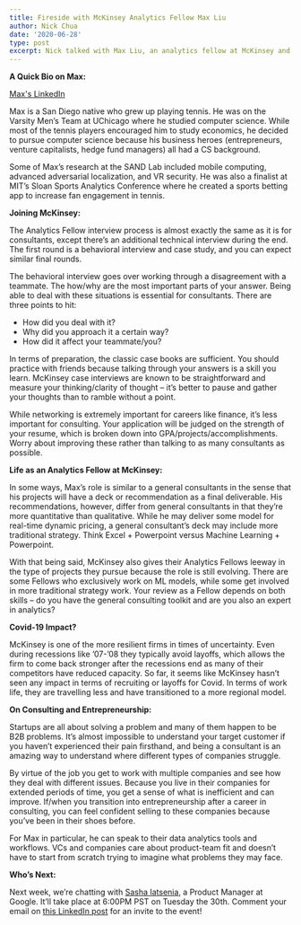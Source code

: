 ```yaml
---
title: Fireside with McKinsey Analytics Fellow Max Liu
author: Nick Chua
date: '2020-06-28'
type: post
excerpt: Nick talked with Max Liu, an analytics fellow at McKinsey and Co., about his time at UChicago, McKinsey, and how consulting and entrepreneurship are more alike than you may expect.
---
```

**A Quick Bio on Max:**

[Max's LinkedIn](https://www.linkedin.com/in/max-liu-1588b5107)

Max is a San Diego native who grew up playing tennis. He was on the Varsity Men’s Team at UChicago where he studied computer science. While most of the tennis players encouraged him to study economics, he decided to pursue computer science because his business heroes (entrepreneurs, venture capitalists, hedge fund managers) all had a CS background.

Some of Max’s research at the SAND Lab included mobile computing, advanced adversarial localization, and VR security. He was also a finalist at MIT’s Sloan Sports Analytics Conference where he created a sports betting app to increase fan engagement in tennis.

**Joining McKinsey:**

The Analytics Fellow interview process is almost exactly the same as it is for consultants, except there’s an additional technical interview during the end. The first round is a behavioral interview and case study, and you can expect similar final rounds.

The behavioral interview goes over working through a disagreement with a teammate. The how/why are the most important parts of your answer. Being able to deal with these situations is essential for consultants. There are three points to hit:
* How did you deal with it?
* Why did you approach it a certain way?
* How did it affect your teammate/you?


In terms of preparation, the classic case books are sufficient. You should practice with friends because talking through your answers is a skill you learn. McKinsey case interviews are known to be straightforward and measure your thinking/clarity of thought – it’s better to pause and gather your thoughts than to ramble without a point.

While networking is extremely important for careers like finance, it’s less important for consulting. Your application will be judged on the strength of your resume, which is broken down into GPA/projects/accomplishments. Worry about improving these rather than talking to as many consultants as possible.

**Life as an Analytics Fellow at McKinsey:**

In some ways, Max’s role is similar to a general consultants in the sense that his projects will have a deck or recommendation as a final deliverable. His recommendations, however, differ from general consultants in that they’re more quantitative than qualitative. While he may deliver some model for real-time dynamic pricing, a general consultant’s deck may include more traditional strategy. Think Excel + Powerpoint versus Machine Learning + Powerpoint.

With that being said, McKinsey also gives their Analytics Fellows leeway in the type of projects they pursue because the role is still evolving. There are some Fellows who exclusively work on ML models, while some get involved in more traditional strategy work. Your review as a Fellow depends on both skills – do you have the general consulting toolkit and are you also an expert in analytics?

**Covid-19 Impact?**

McKinsey is one of the more resilient firms in times of uncertainty. Even during recessions like ’07-’08 they typically avoid layoffs, which allows the firm to come back stronger after the recessions end as many of their competitors have reduced capacity. So far, it seems like McKinsey hasn’t seen any impact in terms of recruiting or layoffs for Covid. In terms of work life, they are travelling less and have transitioned to a more regional model.

**On Consulting and Entrepreneurship:**

Startups are all about solving a problem and many of them happen to be B2B problems. It’s almost impossible to understand your target customer if you haven’t experienced their pain firsthand, and being a consultant is an amazing way to understand where different types of companies struggle.

By virtue of the job you get to work with multiple companies and see how they deal with different issues. Because you live in their companies for extended periods of time, you get a sense of what is inefficient and can improve. If/when you transition into entrepreneurship after a career in consulting, you can feel confident selling to these companies because you’ve been in their shoes before.

For Max in particular, he can speak to their data analytics tools and workflows. VCs and companies care about product-team fit and doesn’t have to start from scratch trying to imagine what problems they may face.

**Who’s Next:**

Next week, we’re chatting with [Sasha Iatsenia](https://www.linkedin.com/in/sasha-iatsenia/), a Product Manager at Google. It’ll take place at 6:00PM PST on Tuesday the 30th. Comment your email on [this LinkedIn post](https://www.linkedin.com/feed/update/urn:li:activity:6682441020451385344/) for an invite to the event!

